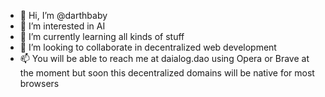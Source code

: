 - 👋 Hi, I’m @darthbaby
- 👀 I’m interested in AI
- 🌱 I’m currently learning all kinds of stuff
- 💞️ I’m looking to collaborate in decentralized web development
- 📫 You will be able to reach me at daialog.dao using Opera or Brave at the moment but soon this decentralized domains will be native for most browsers

<!---
darthbaby/darthbaby is a ✨ special ✨ repository because its `README.md` (this file) appears on your GitHub profile.
You can click the Preview link to take a look at your changes.
--->
